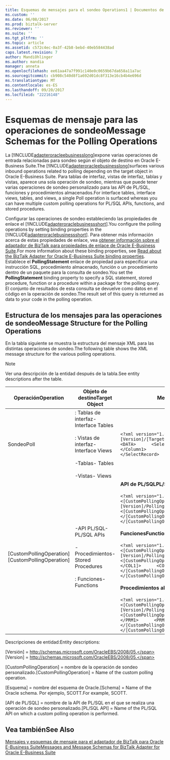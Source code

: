 ```yaml
---
title: Esquemas de mensajes para el sondeo Operations1 | Documentos de Microsoft
ms.custom: ''
ms.date: 06/08/2017
ms.prod: biztalk-server
ms.reviewer: ''
ms.suite: ''
ms.tgt_pltfrm: ''
ms.topic: article
ms.assetid: c572c4ec-0a3f-42b8-bebd-40eb584438ad
caps.latest.revision: 7
author: MandiOhlinger
ms.author: mandia
manager: anneta
ms.openlocfilehash: ee61aa47a7f991c140e0c0659b67da658a11a7ac
ms.sourcegitcommit: cb908c540d8f1a692d01dc8f313e16cb4b4e696d
ms.translationtype: MT
ms.contentlocale: es-ES
ms.lasthandoff: 09/20/2017
ms.locfileid: "22216148"
---
```

# <a name="message-schemas-for-the-polling-operations"></a><span data-ttu-id="e8e2d-102">Esquemas de mensaje para las operaciones de sondeo</span><span class="sxs-lookup"><span data-stu-id="e8e2d-102">Message Schemas for the Polling Operations</span></span>
<span data-ttu-id="e8e2d-103">La [!INCLUDE[adapteroracleebusinesslong](../../includes/adapteroracleebusinesslong-md.md)]expone varias operaciones de entrada relacionadas para sondeo según el objeto de destino en Oracle E-Business Suite.</span><span class="sxs-lookup"><span data-stu-id="e8e2d-103">The [!INCLUDE[adapteroracleebusinesslong](../../includes/adapteroracleebusinesslong-md.md)]surfaces various inbound operations related to polling depending on the target object in Oracle E-Business Suite.</span></span> <span data-ttu-id="e8e2d-104">Para tablas de interfaz, vistas de interfaz, tablas y vistas, aparece una sola operación de sondeo, mientras que puede tener varias operaciones de sondeo personalizado para las API de PL/SQL, funciones y procedimientos almacenados.</span><span class="sxs-lookup"><span data-stu-id="e8e2d-104">For interface tables, interface views, tables, and views, a single Poll operation is surfaced whereas you can have multiple custom polling operations for PL/SQL APIs, functions, and stored procedures.</span></span>  
  
 <span data-ttu-id="e8e2d-105">Configurar las operaciones de sondeo estableciendo las propiedades de enlace el [!INCLUDE[adapteroraclebusinessshort](../../includes/adapteroraclebusinessshort-md.md)].</span><span class="sxs-lookup"><span data-stu-id="e8e2d-105">You configure the polling operations by setting binding properties in the [!INCLUDE[adapteroraclebusinessshort](../../includes/adapteroraclebusinessshort-md.md)].</span></span> <span data-ttu-id="e8e2d-106">Para obtener más información acerca de estas propiedades de enlace, vea [obtener información sobre el adaptador de BizTalk para propiedades de enlace de Oracle E-Business Suite](../../adapters-and-accelerators/adapter-oracle-ebs/read-about-the-biztalk-adapter-for-oracle-e-business-suite-binding-properties.md).</span><span class="sxs-lookup"><span data-stu-id="e8e2d-106">For more information about these binding properties, see [Read about the BizTalk Adapter for Oracle E-Business Suite binding properties](../../adapters-and-accelerators/adapter-oracle-ebs/read-about-the-biztalk-adapter-for-oracle-e-business-suite-binding-properties.md).</span></span> <span data-ttu-id="e8e2d-107">Establece el **PollingStatement** enlace de propiedad para especificar una instrucción SQL, procedimiento almacenado, función o un procedimiento dentro de un paquete para la consulta de sondeo.</span><span class="sxs-lookup"><span data-stu-id="e8e2d-107">You set the **PollingStatement** binding property to specify a SQL statement, stored procedure, function or a procedure within a package for the polling query.</span></span> <span data-ttu-id="e8e2d-108">El conjunto de resultados de esta consulta se devuelve como datos en el código en la operación de sondeo.</span><span class="sxs-lookup"><span data-stu-id="e8e2d-108">The result set of this query is returned as data to your code in the polling operation.</span></span>  
  
## <a name="message-structure-for-the-polling-operations"></a><span data-ttu-id="e8e2d-109">Estructura de los mensajes para las operaciones de sondeo</span><span class="sxs-lookup"><span data-stu-id="e8e2d-109">Message Structure for the Polling Operations</span></span>  
 <span data-ttu-id="e8e2d-110">En la tabla siguiente se muestra la estructura del mensaje XML para las distintas operaciones de sondeo.</span><span class="sxs-lookup"><span data-stu-id="e8e2d-110">The following table shows the XML message structure for the various polling operations.</span></span>  
  
> [!NOTE]
>  <span data-ttu-id="e8e2d-111">Ver una descripción de la entidad después de la tabla.</span><span class="sxs-lookup"><span data-stu-id="e8e2d-111">See entity descriptions after the table.</span></span>  
  
|<span data-ttu-id="e8e2d-112">Operación</span><span class="sxs-lookup"><span data-stu-id="e8e2d-112">Operation</span></span>|<span data-ttu-id="e8e2d-113">Objeto de destino</span><span class="sxs-lookup"><span data-stu-id="e8e2d-113">Target Object</span></span>|<span data-ttu-id="e8e2d-114">Mensaje XML</span><span class="sxs-lookup"><span data-stu-id="e8e2d-114">XML Message</span></span>|<span data-ttu-id="e8e2d-115">Description</span><span class="sxs-lookup"><span data-stu-id="e8e2d-115">Description</span></span>|  
|---------------|-------------------|-----------------|-----------------|  
|<span data-ttu-id="e8e2d-116">Sondeo</span><span class="sxs-lookup"><span data-stu-id="e8e2d-116">Poll</span></span>|<span data-ttu-id="e8e2d-117">: Tablas de interfaz</span><span class="sxs-lookup"><span data-stu-id="e8e2d-117">- Interface Tables</span></span><br /><br /> <span data-ttu-id="e8e2d-118">: Vistas de interfaz</span><span class="sxs-lookup"><span data-stu-id="e8e2d-118">- Interface Views</span></span><br /><br /> <span data-ttu-id="e8e2d-119">-Tablas</span><span class="sxs-lookup"><span data-stu-id="e8e2d-119">- Tables</span></span><br /><br /> <span data-ttu-id="e8e2d-120">-Vistas</span><span class="sxs-lookup"><span data-stu-id="e8e2d-120">- Views</span></span>|`<?xml version="1.0" encoding="utf-8" ?>  <Poll xmlns="[Version]/[TargetObject]/[Schema]/[TargetObject_Name]">    <DATA>      <SelectRecord>        <Column1>[Value]</Column1>        <Column2>[Value]</Column2>        …        </SelectRecord>    </DATA> </Poll>`|<span data-ttu-id="e8e2d-121">Por ejemplo, el mensaje XML para la operación de sondeo en tablas de interfaz será como se indica a continuación:</span><span class="sxs-lookup"><span data-stu-id="e8e2d-121">For example, the XML message for the Poll operation on Interface Tables will be as follows:</span></span><br /><br /> `<?xml version="1.0" encoding="utf-8" ?>  <Poll xmlns="[Version]/InterfaceTables/[Schema]/[InterfaceTable_Name]">    <DATA>      <SelectRecord>        <Column1>[Value]</Column1>        <Column2>[Value]</Column2>        …        </SelectRecord>    </DATA> </Poll>`|  
|<span data-ttu-id="e8e2d-122">[CustomPollingOperation]</span><span class="sxs-lookup"><span data-stu-id="e8e2d-122">[CustomPollingOperation]</span></span>|<span data-ttu-id="e8e2d-123">-API PL/SQL</span><span class="sxs-lookup"><span data-stu-id="e8e2d-123">- PL/SQL APIs</span></span><br /><br /> <span data-ttu-id="e8e2d-124">-Procedimientos</span><span class="sxs-lookup"><span data-stu-id="e8e2d-124">- Stored Procedures</span></span><br /><br /> <span data-ttu-id="e8e2d-125">: Funciones</span><span class="sxs-lookup"><span data-stu-id="e8e2d-125">- Functions</span></span>|<span data-ttu-id="e8e2d-126">**API de PL/SQL**</span><span class="sxs-lookup"><span data-stu-id="e8e2d-126">**PL/SQL APIs**</span></span><br /><br /> `<?xml version="1.0" encoding="utf-8" ?>  <[CustomPollingOperation] xmlns="[Version]/PollingPackageAPis/[Schema]/[PL/SQL API]">    <[CustomPollingOperation]Result>[Value]</[CustomPollingOperation]Result> </[CustomPollingOperation]>`<br /><br /> <span data-ttu-id="e8e2d-127">**Funciones**</span><span class="sxs-lookup"><span data-stu-id="e8e2d-127">**Functions**</span></span><br /><br /> `<?xml version="1.0" encoding="utf-8" ?> <[CustomPollingOperation] xmlns="[Version]/PollingFunctions/[Schema]">    <[CustomPollingOperation]Result>      <COL1>[Value]</COL1]>      <COL2>[Value]</COL2>      …    </[CustomPollingOperation]Result> </[CustomPollingOperation]>`<br /><br /> <span data-ttu-id="e8e2d-128">**Procedimientos almacenados**</span><span class="sxs-lookup"><span data-stu-id="e8e2d-128">**Stored Procedures**</span></span><br /><br /> `<?xml version="1.0" encoding="utf-8" ?>  <[CustomPollingOperation] xmlns="[Version]/PollingFunctions/[Schema]">    <[CustomPollingOperation]Result>      <PRM1>[Value]</PRM1>      <PRM2>[Value]</PRM2>      …    </[CustomPollingOperation]Result> </[CustomPollingOperation]>`|<span data-ttu-id="e8e2d-129">La estructura del conjunto en la operación de sondeo de resultados se determina por el tipo de datos de los elementos en el objeto de destino.</span><span class="sxs-lookup"><span data-stu-id="e8e2d-129">The structure of the result set in the polling operation is determined by the data type of the elements in the target object.</span></span>|  
  
 <span data-ttu-id="e8e2d-130">Descripciones de entidad:</span><span class="sxs-lookup"><span data-stu-id="e8e2d-130">Entity descriptions:</span></span>  
  
 <span data-ttu-id="e8e2d-131">[Versión] = http://schemas.microsoft.com/OracleEBS/2008/05.</span><span class="sxs-lookup"><span data-stu-id="e8e2d-131">[Version] = http://schemas.microsoft.com/OracleEBS/2008/05.</span></span>  
  
 <span data-ttu-id="e8e2d-132">[CustomPollingOperation] = nombre de la operación de sondeo personalizado.</span><span class="sxs-lookup"><span data-stu-id="e8e2d-132">[CustomPollingOperation] = Name of the custom polling operation.</span></span>  
  
 <span data-ttu-id="e8e2d-133">[Esquema] = nombre del esquema de Oracle.</span><span class="sxs-lookup"><span data-stu-id="e8e2d-133">[Schema] = Name of the Oracle schema.</span></span> <span data-ttu-id="e8e2d-134">Por ejemplo, SCOTT.</span><span class="sxs-lookup"><span data-stu-id="e8e2d-134">For example, SCOTT.</span></span>  
  
 <span data-ttu-id="e8e2d-135">[API de PL/SQL] = nombre de la API de PL/SQL en el que se realiza una operación de sondeo personalizado.</span><span class="sxs-lookup"><span data-stu-id="e8e2d-135">[PL/SQL API] = Name of the PL/SQL API on which a custom polling operation is performed.</span></span>  
  
## <a name="see-also"></a><span data-ttu-id="e8e2d-136">Vea también</span><span class="sxs-lookup"><span data-stu-id="e8e2d-136">See Also</span></span>  
 [<span data-ttu-id="e8e2d-137">Mensajes y esquemas de mensaje para el adaptador de BizTalk para Oracle E-Business Suite</span><span class="sxs-lookup"><span data-stu-id="e8e2d-137">Messages and Message Schemas for BizTalk Adapter for Oracle E-Business Suite</span></span>](../../adapters-and-accelerators/adapter-oracle-ebs/messages-and-message-schemas-for-biztalk-adapter-for-oracle-e-business-suite.md)